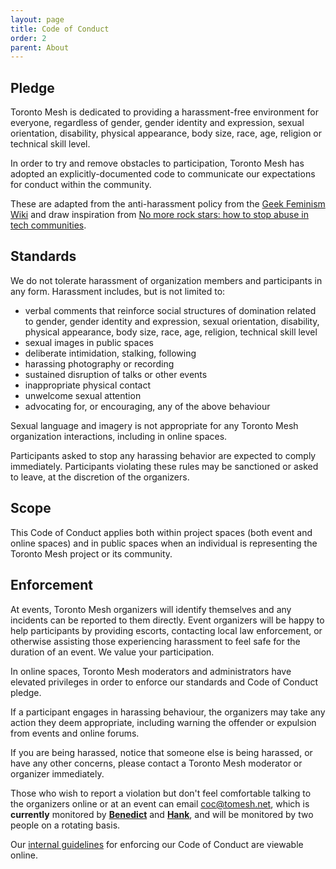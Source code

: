 ```yaml
---
layout: page
title: Code of Conduct
order: 2
parent: About
---
```


## Pledge

Toronto Mesh is dedicated to providing a harassment-free environment for everyone, regardless of gender, gender identity and expression, sexual orientation, disability, physical appearance, body size, race, age, religion or technical skill level.

In order to try and remove obstacles to participation, Toronto Mesh has adopted an explicitly-documented code to communicate our expectations for conduct within the community.

These are adapted from the anti-harassment policy from the [Geek Feminism Wiki](http://geekfeminism.wikia.com/wiki/Conference_anti-harassment/Policy) and draw inspiration from [No more rock stars: how to stop abuse in tech communities](https://hypatia.ca/2016/06/21/no-more-rock-stars/).

## Standards

We do not tolerate harassment of organization members and participants in any form. Harassment includes, but is not limited to:

* verbal comments that reinforce social structures of domination related to gender, gender identity and expression, sexual orientation, disability, physical appearance, body size, race, age, religion, technical skill level
* sexual images in public spaces
* deliberate intimidation, stalking, following
* harassing photography or recording
* sustained disruption of talks or other events
* inappropriate physical contact
* unwelcome sexual attention
* advocating for, or encouraging, any of the above behaviour

Sexual language and imagery is not appropriate for any Toronto Mesh organization interactions, including in online spaces.

Participants asked to stop any harassing behavior are expected to comply immediately. Participants violating these rules may be sanctioned or asked to leave, at the discretion of the organizers.

## Scope

This Code of Conduct applies both within project spaces (both event and online spaces) and in public spaces when an individual is representing the Toronto Mesh project or its community.

## Enforcement

At events, Toronto Mesh organizers will identify themselves and any incidents can be reported to them directly. Event organizers will be happy to help participants by providing escorts, contacting local law enforcement, or otherwise assisting those experiencing harassment to feel safe for the duration of an event. We value your participation.

In online spaces, Toronto Mesh moderators and administrators have elevated privileges in order to enforce our standards and Code of Conduct pledge.

If a participant engages in harassing behaviour, the organizers may take any action they deem appropriate, including warning the offender or expulsion from events and online forums.

If you are being harassed, notice that someone else is being harassed, or have any other concerns, please contact a Toronto Mesh moderator or organizer immediately.

Those who wish to report a violation but don't feel comfortable talking to the organizers online or at an event can email [coc@tomesh.net](mailto:coc@tomesh.net), which is **currently** monitored by [**Benedict**](https://twitter.com/LauBenedict) and [**Hank**](https://github.com/Shrinks99), and will be monitored by two people on a rotating basis.

Our [internal guidelines](https://github.com/tomeshnet/documents/blob/master/governance/conduct-guidelines.md) for enforcing our Code of Conduct are viewable online.
